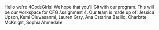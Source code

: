 Hello we're 4CodeGirls! We hope that you'll Git with our program. This will be our workspace for CFG Assignment 4. Our team is made up of: Jessica Upson, Kemi Oluwasanmi, Lauren Gray, Ana Catarina Basilio, Charlotte McKnight, Sophia Ahmedalie
